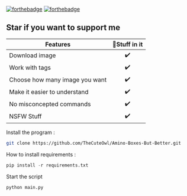 [![forthebadge](https://forthebadge.com/images/badges/made-with-python.svg)](https://forthebadge.com)
[![forthebadge](https://forthebadge.com/images/badges/built-with-love.svg)](https://forthebadge.com)

## Star if you want to support me

| Features                          | 🔰Stuff in it  |
| -------------------------- | :----------------: |
| Download image           |         ✔️         |
| Work with tags            |         ✔️         |
| Choose how many image you want        |         ✔️         |
| Make it easier to understand  |         ✔️         |
| No misconcepted commands   |         ✔️         | 
| NSFW Stuff   |         ✔️         | 




Install the program :
```sh
git clone https://github.com/TheCuteOwl/Amino-Boxes-But-Better.git
```

How to install requirements : 
```py
pip install -r requirements.txt
```
Start the script
```sh
python main.py
```
